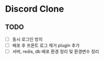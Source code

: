 # Discord Clone

## TODO

- [ ] 동시 로그인 방지
- [ ] 배포 후 프론트 로그 제거 plugin 추가
- [ ] 서버, redis, db 배포 환경 정리 및 환경변수 정리
